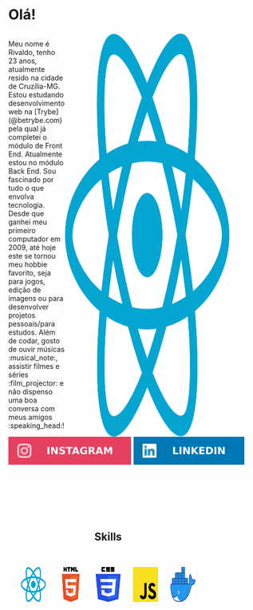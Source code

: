 <meta name="viewport" content="width=device-width, initial-scale=1">
<meta name="viewport" content="width=device-width, initial-scale=1">
<link rel="stylesheet" href="github-markdown.css">
<style>
	.about-me {
		display: flex;
		justify-content: space-between;
	}
	.about-me p {
		width: 500px;
	}
	.about-me img {
		width: 330px;
		margin-right: 120px
	}
	.skills {
		display: flex;
		flex-direction: column;
		width: 400px;
		text-align: center;
		margin-top: 100px
	}
	.skills img {
		width: 50px;
	}
	.skills div {
		display: flex;
		justify-content: space-evenly;
		margin-top: 30px
	}
</style>

<h1> Olá! </h1>

<div class="about-me">
<p>
	Meu nome é Rivaldo, tenho 23 anos, atualmente resido na cidade de Cruzília-MG.
	Estou estudando desenvolvimento web na [Trybe](@betrybe.com) pela qual já completei o módulo de Front End. Atualmente estou no módulo Back End.
	Sou fascinado por tudo o que envolva tecnologia. Desde que ganhei meu primeiro computador em 2009, até hoje este se tornou meu hobbie favorito, seja para jogos, edição de imagens ou para desenvolver projetos pessoais/para estudos. Além de codar, gosto de ouvir músicas :musical_note:, assistir filmes e séries :film_projector: e não dispenso uma boa conversa com meus amigos :speaking_head:!
</p>
<img src="./react.png" style={{ height: 100px}}>
</div>

<div style={{display: flex}}>
	<img src="./instagram.svg">
	<img src="./linkedin.svg">
</div>

<div class="skills">
	<h2>Skills</h2>
	<div>
		<img src="./react.png">
		<img src="./html5.png">
		<img src="./CSS5.png">
		<img src="./javaScript.png">
		<img src="./docker.png">
	</div>
</div>
